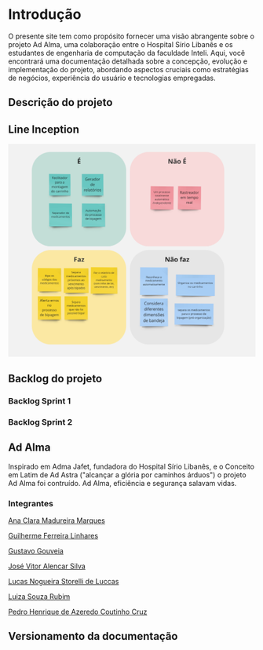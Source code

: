 # Introdução
O presente site tem como propósito fornecer uma visão abrangente sobre o projeto Ad Alma, uma colaboração entre o Hospital Sírio Libanês e os estudantes de engenharia de computação da faculdade Inteli. Aqui, você encontrará uma documentação detalhada sobre a concepção, evolução e implementação do projeto, abordando aspectos cruciais como estratégias de negócios, experiência do usuário e tecnologias empregadas.

## Descrição do projeto


## Line Inception
![lean_inception](../static/img/lean_inception.jpg)

## Backlog do projeto

### Backlog Sprint 1
### Backlog Sprint 2

## Ad Alma

Inspirado em Adma Jafet, fundadora do Hospital Sírio Libanês, e o Conceito em Latim de Ad Astra ("alcançar a glória por caminhos árduos") o projeto Ad Alma foi contruído. Ad Alma, eficiência e segurança salavam vidas.

### Integrantes
[Ana Clara Madureira Marques](https://www.linkedin.com/in/ana-clara-madureira-marques/)

[Guilherme Ferreira Linhares](https://www.linkedin.com/in/guilherme-ferreira-linhares-8638411a1/)

[Gustavo Gouveia](https://www.linkedin.com/in/gustavo-gouveia-583185271/)

[José Vitor Alencar Silva](https://www.linkedin.com/in/jos%C3%A9-vitor-alencar-161243211/)

[Lucas Nogueira Storelli de Luccas](https://www.linkedin.com/in/lucasdeluccas/)

[Luiza Souza Rubim](https://www.linkedin.com/in/luiza-rubim/)

[Pedro Henrique de Azeredo Coutinho Cruz](https://www.linkedin.com/in/pedro-henrique-coutinho-cruz/)



## Versionamento da documentação